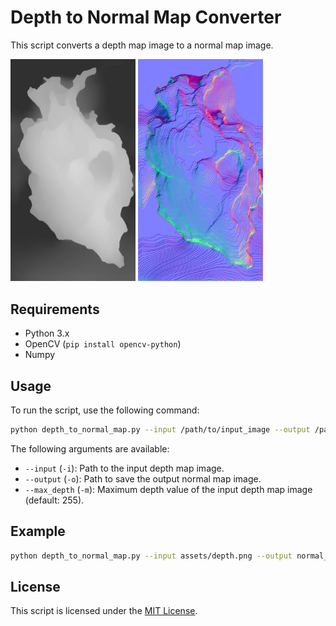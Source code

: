 # Depth to Normal Map Converter

This script converts a depth map image to a normal map image.

</img><img src='assets/depth.png' width=200> </img><img src='assets/normal.png' width=200></img>

## Requirements

- Python 3.x
- OpenCV (`pip install opencv-python`)
- Numpy

## Usage

To run the script, use the following command:

```bash
python depth_to_normal_map.py --input /path/to/input_image --output /path/to/output_image --max_depth 255
```

The following arguments are available:

- `--input` (`-i`): Path to the input depth map image.
- `--output` (`-o`): Path to save the output normal map image.
- `--max_depth` (`-m`): Maximum depth value of the input depth map image (default: 255).

## Example

```bash
python depth_to_normal_map.py --input assets/depth.png --output normal_map.png --max_depth 255
```

## License

This script is licensed under the [MIT License](https://opensource.org/licenses/MIT).
